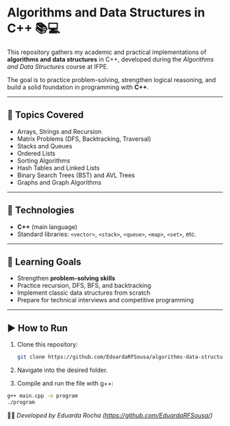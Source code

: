 # Algorithms and Data Structures in C++ 📚💻

This repository gathers my academic and practical implementations of **algorithms and data structures** in C++, developed during the *Algorithms and Data Structures* course at IFPE.  

The goal is to practice problem-solving, strengthen logical reasoning, and build a solid foundation in programming with **C++**.

---

## 📂 Topics Covered
- Arrays, Strings and Recursion  
- Matrix Problems (DFS, Backtracking, Traversal)  
- Stacks and Queues  
- Ordered Lists  
- Sorting Algorithms  
- Hash Tables and Linked Lists  
- Binary Search Trees (BST) and AVL Trees  
- Graphs and Graph Algorithms  

---

## 🚀 Technologies
- **C++** (main language)  
- Standard libraries: `<vector>`, `<stack>`, `<queue>`, `<map>`, `<set>`, etc.  

---

## 🎯 Learning Goals
- Strengthen **problem-solving skills**  
- Practice recursion, DFS, BFS, and backtracking  
- Implement classic data structures from scratch  
- Prepare for technical interviews and competitive programming  

---

## ▶️ How to Run
1. Clone this repository:
   ```bash
   git clone https://github.com/EduardaRFSousa/algorithms-data-structures-cpp.git

2. Navigate into the desired folder.

3. Compile and run the file with g++:

  ```bash
  g++ main.cpp -o program
  ./program
  ```

👩‍💻 *Developed by Eduarda Rocha (https://github.com/EduardaRFSousa/)*
